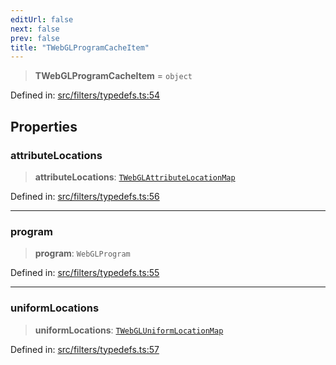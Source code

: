```yaml
---
editUrl: false
next: false
prev: false
title: "TWebGLProgramCacheItem"
---
```


> **TWebGLProgramCacheItem** = `object`

Defined in: [src/filters/typedefs.ts:54](https://github.com/fabricjs/fabric.js/blob/e114448a1bce9b68a3e1bba337bc0c83a35c1aa5/src/filters/typedefs.ts#L54)

## Properties

### attributeLocations

> **attributeLocations**: [`TWebGLAttributeLocationMap`](/api/type-aliases/twebglattributelocationmap/)

Defined in: [src/filters/typedefs.ts:56](https://github.com/fabricjs/fabric.js/blob/e114448a1bce9b68a3e1bba337bc0c83a35c1aa5/src/filters/typedefs.ts#L56)

***

### program

> **program**: `WebGLProgram`

Defined in: [src/filters/typedefs.ts:55](https://github.com/fabricjs/fabric.js/blob/e114448a1bce9b68a3e1bba337bc0c83a35c1aa5/src/filters/typedefs.ts#L55)

***

### uniformLocations

> **uniformLocations**: [`TWebGLUniformLocationMap`](/api/type-aliases/twebgluniformlocationmap/)

Defined in: [src/filters/typedefs.ts:57](https://github.com/fabricjs/fabric.js/blob/e114448a1bce9b68a3e1bba337bc0c83a35c1aa5/src/filters/typedefs.ts#L57)
